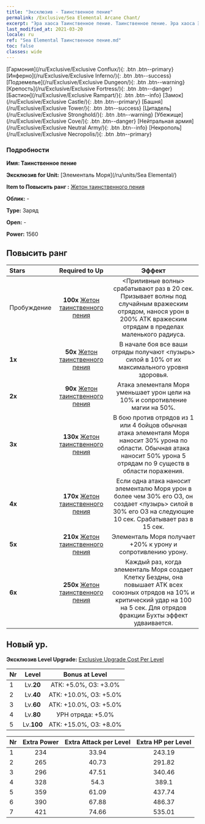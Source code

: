 ```yaml
---
title: "Эксклюзив - Таинственное пение"
permalink: /Exclusive/Sea Elemental Arcane Chant/
excerpt: "Эра хаоса Таинственное пение. Таинственное пение. Эра хаоса Эксклюзив Таинственное пение. Элементаль Моря Эксклюзив."
last_modified_at: 2021-03-20
locale: ru
ref: "Sea Elemental Таинственное пение.md"
toc: false
classes: wide
---
```

 [Гармония](/ru/Exclusive/Exclusive Conflux/){: .btn .btn--primary} [Инферно](/ru/Exclusive/Exclusive Inferno/){: .btn .btn--success} [Подземелье](/ru/Exclusive/Exclusive Dungeon/){: .btn .btn--warning} [Крепость](/ru/Exclusive/Exclusive Fortress/){: .btn .btn--danger} [Бастион](/ru/Exclusive/Exclusive Rampart/){: .btn .btn--info} [Замок](/ru/Exclusive/Exclusive Castle/){: .btn .btn--primary} [Башня](/ru/Exclusive/Exclusive Tower/){: .btn .btn--success} [Цитадель](/ru/Exclusive/Exclusive Stronghold/){: .btn .btn--warning} [Убежище](/ru/Exclusive/Exclusive Cove/){: .btn .btn--danger} [Нейтральная армия](/ru/Exclusive/Exclusive Neutral Army/){: .btn .btn--info} [Некрополь](/ru/Exclusive/Exclusive Necropolis/){: .btn .btn--primary} 

### Подробности
 **Имя: Таинственное пение** 

 **Эксклюзив for Unit:** [Элементаль Моря](/ru/units/Sea Elemental/) 

 **Item to Повысить ранг :** [Жетон таинственного пения](/ru/Items/con_915/)

 **Облик:** -

 **Type:** Заряд

 **Open:** -

 **Power:** 1560

## Повысить ранг 

  |     Stars    |  Required to Up | Эффект |
  |:-------------|:---------------:|:---------------:|
  |  Пробуждение  | **100x** [Жетон таинственного пения](/ru/Items/con_915/) | <Приливные волны> срабатывают раз в 20 сек. Призывает волны под случайным вражеским отрядом, нанося урон в 200% ATK вражеским отрядам в пределах маленького радиуса. |
  | **1x** <i class="fas fa-star"/> | **50x** [Жетон таинственного пения](/ru/Items/con_915/) | В начале боя все ваши отряды получают <пузырь> силой в 10% от их максимального уровня здоровья. |
  | **2x** <i class="fas fa-star"/> | **90x** [Жетон таинственного пения](/ru/Items/con_915/) | Атака элементаля Моря уменьшает урон цели на 10% и сопротивление магии на 50%. |
  | **3x** <i class="fas fa-star"/> | **130x** [Жетон таинственного пения](/ru/Items/con_915/) | В бою против отрядов из 1 или 4 бойцов обычная атака элементаля Моря наносит 30% урона по области. Обычная атака наносит 50% урона 5 отрядам по 9 существ в области поражения. |
  | **4x** <i class="fas fa-star"/> | **170x** [Жетон таинственного пения](/ru/Items/con_915/) | Если одна атака наносит элементалю Моря урон в более чем 30% его ОЗ, он создает <пузырь> силой в 30% его ОЗ на следующие 10 сек. Срабатывает раз в 15 сек. |
  | **5x** <i class="fas fa-star"/> | **210x** [Жетон таинственного пения](/ru/Items/con_915/) | Элементаль Моря получает +20% к урону и сопротивлению урону. |
  | **6x** <i class="fas fa-star"/> | **250x** [Жетон таинственного пения](/ru/Items/con_915/) | Каждый раз, когда элементаль Моря создает Клетку Бездны, она повышает ATK всех союзных отрядов на 10% и критический удар на 100 на 5 сек. Для отрядов фракции Бухты эффект удваивается. |


## Новый ур.
 **Эксклюзив Level Upgrade:** [Exclusive Upgrade Cost Per Level](/Exclusive/ExclusiveUpgradeCostPerLevel/)

  |  Nr  |   Level  | Bonus at Level |
  |:-----|:--------:|:--------------:|
  | 1 | Lv.**20** | АТК: +5.0%, ОЗ: +3.0% |
  | 2 | Lv.**40** | АТК: +10.0%, ОЗ: +5.0% |
  | 3 | Lv.**60** | АТК: +10.0%, ОЗ: +5.0% |
  | 4 | Lv.**80** | УРН отряда: +5.0% |
  | 5 | Lv.**100** | АТК: +15.0%, ОЗ: +8.0% |


  |  Nr  |  Extra Power | Extra Attack per Level | Extra HP per Level |
  |:-----|:--------:|:--------:|:--------:|
  | 1 | 234 | 33.94 | 243.19 |
  | 2 | 265 | 40.73 | 291.82 |
  | 3 | 296 | 47.51 | 340.46 |
  | 4 | 328 | 54.3 | 389.1 |
  | 5 | 359 | 61.09 | 437.74 |
  | 6 | 390 | 67.88 | 486.37 |
  | 7 | 421 | 74.66 | 535.01 |


